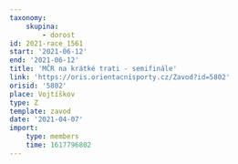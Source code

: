 ```yaml
---
taxonomy:
    skupina:
        - dorost
id: 2021-race_1561
start: '2021-06-12'
end: '2021-06-12'
title: 'MČR na krátké trati - semifinále'
link: 'https://oris.orientacnisporty.cz/Zavod?id=5802'
orisid: '5802'
place: Vojtíškov
type: Z
template: zavod
date: '2021-04-07'
import:
    type: members
    time: 1617796802
---
```


